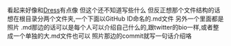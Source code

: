 看起来好像和[Dress](https://github.com/komeiji-satori/Dress)有点像
但这个还不知道写些什么
但反正想那个文件结构的话想在根目录分两个文件夹,一个下面以GitHub ID命名的.md文件  另外一个里面都是照片
.md那边的话可以是每个人可以介绍自己什么的,跟twitter的bio一样,或者整成一个单独的大.md文件也可以
照片那边的commit就写一句话介绍咯
